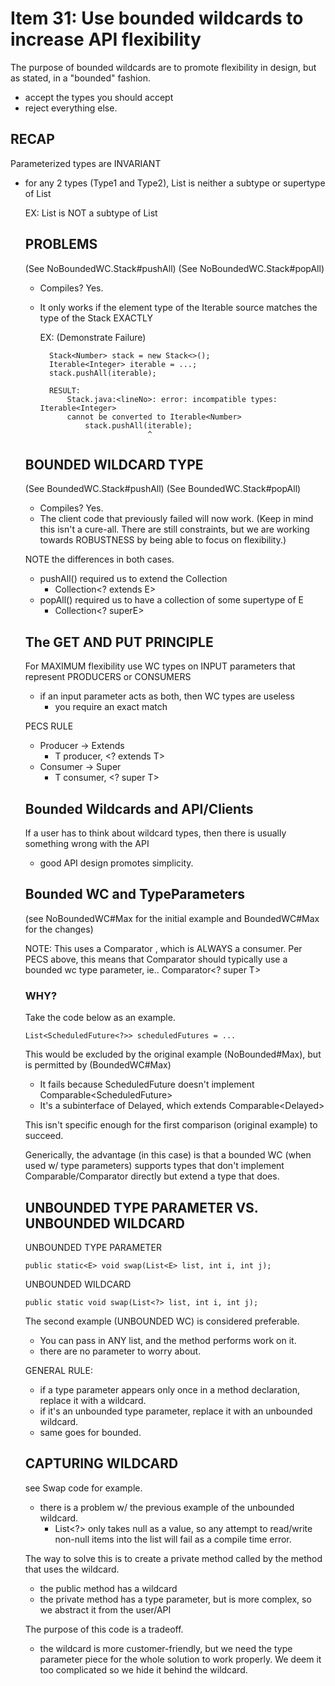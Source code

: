 # Item 31: Use bounded wildcards to increase API flexibility

The purpose of bounded wildcards are to promote flexibility in design, but as stated, in a
"bounded" fashion.
- accept the types you should accept
- reject everything else.

## RECAP
Parameterized types are INVARIANT
- for any 2 types (Type1 and Type2), List<Type1> is neither a subtype
or supertype of List<Type2>


    EX:
        List<String> is NOT a subtype of List<Object>
        
        
## PROBLEMS
(See NoBoundedWC.Stack#pushAll)
(See NoBoundedWC.Stack#popAll)

- Compiles? Yes.
- It only works if the element type of the Iterable source matches
the type of the Stack EXACTLY


    EX: (Demonstrate Failure)
    
        Stack<Number> stack = new Stack<>();
        Iterable<Integer> iterable = ...; 
        stack.pushAll(iterable);
        
        RESULT:
            Stack.java:<lineNo>: error: incompatible types: Iterable<Integer>
            cannot be converted to Iterable<Number>
                stack.pushAll(iterable);
                              ^


## BOUNDED WILDCARD TYPE
(See BoundedWC.Stack#pushAll)
(See BoundedWC.Stack#popAll)

- Compiles? Yes.
- The client code that previously failed will now work. (Keep in mind
this isn't a cure-all. There are still constraints, but we are
working towards ROBUSTNESS by being able to focus on flexibility.)
        
NOTE the differences in both cases. 
- pushAll() required us to extend the Collection 
    - Collection<? extends E>
- popAll() required us to have a collection of some supertype of E
    - Collection<? superE>
    
    
## The GET AND PUT PRINCIPLE
For MAXIMUM flexibility use WC types on INPUT parameters that
represent PRODUCERS or CONSUMERS
- if an input parameter acts as both, then WC types are useless
    - you require an exact match

PECS RULE
- Producer -> Extends
    - T producer, <? extends T>
- Consumer -> Super
    - T consumer, <? super T>

## Bounded Wildcards and API/Clients
If a user has to think about wildcard types, then there is usually something wrong with
the API
- good API design promotes simplicity. 

## Bounded WC and TypeParameters
(see NoBoundedWC#Max for the initial example and BoundedWC#Max for
the changes) 

NOTE: This uses a Comparator<T> , which is ALWAYS a consumer. 
Per PECS above, this means that Comparator should typically use
a bounded wc type parameter, ie.. 
Comparator<? super T>

### WHY? 
Take the code below as an example. 

    List<ScheduledFuture<?>> scheduledFutures = ...

This would be excluded by the original example (NoBounded#Max), but
is permitted by (BoundedWC#Max)
- It fails because ScheduledFuture doesn't implement Comparable\<ScheduledFuture>
- It's a subinterface of Delayed, which extends Comparable\<Delayed>

This isn't specific enough for the first comparison (original example)
to succeed. 

Generically, the advantage (in this case) is that a bounded WC 
(when used w/ type parameters) supports types that don't implement 
Comparable/Comparator directly but extend a type that does.

## UNBOUNDED TYPE PARAMETER VS. UNBOUNDED WILDCARD

UNBOUNDED TYPE PARAMETER
    
    public static<E> void swap(List<E> list, int i, int j);
    
UNBOUNDED WILDCARD

    public static void swap(List<?> list, int i, int j);
    
The second example (UNBOUNDED WC) is considered preferable. 
- You can pass in ANY list, and the method performs work on it. 
- there are no parameter to worry about. 

GENERAL RULE: 
- if a type parameter appears only once in a method declaration, 
replace it with a wildcard. 
- if it's an unbounded type parameter, replace it with an 
unbounded wildcard. 
- same goes for bounded.
 
## CAPTURING WILDCARD
see Swap code for example.
- there is a problem w/ the previous example of the unbounded
wildcard. 
    - List<?> only takes null as a value, so any attempt to 
    read/write non-null items into the list will fail as a compile
    time error. 

The way to solve this is to create a private method called by the
method that uses the wildcard. 
- the public method has a wildcard
- the private method has a type parameter, but is more complex, 
so we abstract it from the user/API

The purpose of this code is a tradeoff. 
- the wildcard is more customer-friendly, but we need the
type parameter piece for the whole solution to work properly. We
deem it too complicated so we hide it behind the wildcard. 

